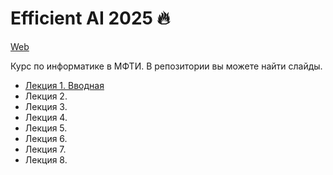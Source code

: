 # Efficient AI 2025 🔥

[Web](https://ckorikov.github.io/2025-spring-efficient-ai/)

Курс по информатике в МФТИ. В репозитории вы можете найти слайды.

- [Лекция 1. Вводная](intro.html)
- Лекция 2.
- Лекция 3.
- Лекция 4.
- Лекция 5.
- Лекция 6.
- Лекция 7.
- Лекция 8.

